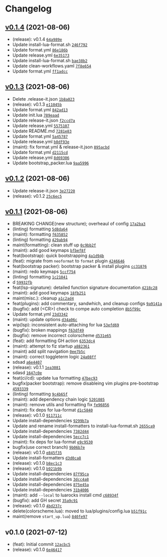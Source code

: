 # Changelog

## [v0.1.4](https://github.com/vladdoster/neovim-configuration/compare/v0.1.3...v0.1.4) (2021-08-06)

- (release): v0.1.4 [`64a989e`](https://github.com/vladdoster/neovim-configuration/commit/64a989e15e2f93972c54c1265ee2f561bd4002ff)
- Update install-lua-format.sh [`246f792`](https://github.com/vladdoster/neovim-configuration/commit/246f7924880b0a5f44a361d125bd04e8641c5160)
- Update format.yml [`86e186b`](https://github.com/vladdoster/neovim-configuration/commit/86e186b80ffccc47f87fbfa2e38b61c74670fa2c)
- Update release.yml [`6e35173`](https://github.com/vladdoster/neovim-configuration/commit/6e35173c240c48ec1d7c55586f8c81c6f393d980)
- Update install-lua-format.sh [`bae38b2`](https://github.com/vladdoster/neovim-configuration/commit/bae38b2efe6847c6b235d01078d39c48cdcff267)
- Update clean-workflows.yaml [`7f8e654`](https://github.com/vladdoster/neovim-configuration/commit/7f8e6541c7be73b6161d24bcd49a995dda354cf4)
- Update format.yml [`ff1adcc`](https://github.com/vladdoster/neovim-configuration/commit/ff1adccc30ec46602f8cf3f4b177408157a8d745)

## [v0.1.3](https://github.com/vladdoster/neovim-configuration/compare/v0.1.2...v0.1.3) (2021-08-06)

- Delete .release-it.json [`1b8a023`](https://github.com/vladdoster/neovim-configuration/commit/1b8a02304e42ee317df0dbcc292f5e91bd4b4198)
- (release): v0.1.3 [`e11045b`](https://github.com/vladdoster/neovim-configuration/commit/e11045be08afcb89ac025f79a5116ef8ba040a46)
- Update format.yml [`842ad13`](https://github.com/vladdoster/neovim-configuration/commit/842ad133d65d480f1df711b38998bb132fedc26e)
- Update init.lua [`789eaad`](https://github.com/vladdoster/neovim-configuration/commit/789eaad209e543d02e8db6b1d240ef9c3e76fa8f)
- Update release-it.json [`f2ccd7a`](https://github.com/vladdoster/neovim-configuration/commit/f2ccd7abbfe6a7cf444f44788a28c72ef0b9eada)
- Update release.yml [`5575107`](https://github.com/vladdoster/neovim-configuration/commit/5575107d9f45557834684a83de53ef440dddce51)
- Update README.md [`7281e83`](https://github.com/vladdoster/neovim-configuration/commit/7281e83ea2a295c8e7e0862c82a44a3a6f16d7a0)
- Update format.yml [`5a45787`](https://github.com/vladdoster/neovim-configuration/commit/5a4578769a73a1081344d011d0243425a9d76e7d)
- Update release.yml [`b0df93e`](https://github.com/vladdoster/neovim-configuration/commit/b0df93e522c0ea4d7ef22d571d24514880e1b069)
- (maint): fix format.yml & release-it.json [`895acbd`](https://github.com/vladdoster/neovim-configuration/commit/895acbd2f4f33e84c520e2fe7f878444fdb59dd8)
- Update format.yml [`d2115cd`](https://github.com/vladdoster/neovim-configuration/commit/d2115cd59b25a76feba5158683085c57ecf36cff)
- Update release.yml [`8d69306`](https://github.com/vladdoster/neovim-configuration/commit/8d693061dd173dd4595fe6990c7fa53a3d8f64b3)
- Update bootstrap_packer.lua [`9aa5996`](https://github.com/vladdoster/neovim-configuration/commit/9aa5996b8b9d77888a1a6984c274ccf3bb46f8d0)

## [v0.1.2](https://github.com/vladdoster/neovim-configuration/compare/v0.1.1...v0.1.2) (2021-08-06)

- Update release-it.json [`3e27220`](https://github.com/vladdoster/neovim-configuration/commit/3e272202d64a23c20a4052e1b62cc7c1c7bc64d5)
- (release): v0.1.2 [`25c6ec5`](https://github.com/vladdoster/neovim-configuration/commit/25c6ec5d107c4b0349e3066a42057afec1c24637)

## [v0.1.1](https://github.com/vladdoster/neovim-configuration/compare/v0.1.0...v0.1.1) (2021-08-06)

- BREAKING CHANGE(new structure); overheaul of config [`17a2ba3`](https://github.com/vladdoster/neovim-configuration/commit/17a2ba3abb12d07dfd1727cff609078ee7e485d3)
- (linting) formatting [`5d8da64`](https://github.com/vladdoster/neovim-configuration/commit/5d8da64728bc331bc3e0cac04588feeec1d2c3e5)
- (maint): formatting [`f635852`](https://github.com/vladdoster/neovim-configuration/commit/f635852395560916eaf543ca71d7cd865900e946)
- (linting) formatting [`429ab94`](https://github.com/vladdoster/neovim-configuration/commit/429ab9479f4aba1b6414dcfee2dc215e52264638)
- maint(formatting): clean stuff up [`0c9bb2f`](https://github.com/vladdoster/neovim-configuration/commit/0c9bb2f1ba4dabdc54541c2201f331cd6e626e6f)
- (maint): add good keymaps [`bfbef8f`](https://github.com/vladdoster/neovim-configuration/commit/bfbef8f35d6085d6007ab0613feb20271bd4b8c7)
- feat(bootstrap): quick bootstrapping [`4a1d94b`](https://github.com/vladdoster/neovim-configuration/commit/4a1d94b1468c380d51c21cde24230a481cb3db8a)
- (feat): migrate from `neoformat` to `format` plugin [`4246646`](https://github.com/vladdoster/neovim-configuration/commit/424664671f7d02b6f9a3d3fb2bb3c8448a333632)
- feat(bootstrap packer): bootstrap packer & install plugins [`cc31876`](https://github.com/vladdoster/neovim-configuration/commit/cc318768f72eb10cda9aabe9fc068dcb8ce61d56)
- (maint): redo keymaps [`5ccf754`](https://github.com/vladdoster/neovim-configuration/commit/5ccf754f90d1e30f772fffa528f60c666bfd05cb)
- (linting) formatting [`1c21041`](https://github.com/vladdoster/neovim-configuration/commit/1c2104161ae3ae53b8f60785a1fabfdacb3333fc)
- d [`59932fb`](https://github.com/vladdoster/neovim-configuration/commit/59932fb391d43d584df801ee7dfad11082cc3410)
- feat(lsp-signature): detailed function signature documentation [`4218c28`](https://github.com/vladdoster/neovim-configuration/commit/4218c28134a620d04eb4ce2ba85454c3d2abe0c0)
- (maint): add good keymaps [`18fb251`](https://github.com/vladdoster/neovim-configuration/commit/18fb251f708aef2a6859d1fbf01fe3c4974b9bfe)
- maint(misc.): cleanup [`a1c2ad4`](https://github.com/vladdoster/neovim-configuration/commit/a1c2ad463e0119e87db5d651c1fbe854169c8b62)
- feat(plugins): add commentary, sandwhich, and cleanup configs [`9a9141a`](https://github.com/vladdoster/neovim-configuration/commit/9a9141a5961ba0d81b0bf1ea130bd0e8ffdd16e6)
- (bugfix): add (&lt;CR&gt;) check to compe auto completion [`8b5f99c`](https://github.com/vladdoster/neovim-configuration/commit/8b5f99c5ddbfee6900c3013651c0f10fe792d713)
- Update format.yml [`23d3342`](https://github.com/vladdoster/neovim-configuration/commit/23d33424711fb2cef2fc9d31c6ce922ecebda07d)
- (maint): update options [`d34a06c`](https://github.com/vladdoster/neovim-configuration/commit/d34a06ce79ad7461f3088eb18bfb66dd1be40f9f)
- wip(lsp): inconsistent auto-attaching for lua [`53efd69`](https://github.com/vladdoster/neovim-configuration/commit/53efd694427c41236e8236f069a3478cf247b2dd)
- (bugfix): broken mappings [`f63df49`](https://github.com/vladdoster/neovim-configuration/commit/f63df49e3cc046b78c4e0267cb584d8e2810b5be)
- (bugfix): remove incorrect colorscheme [`d531e65`](https://github.com/vladdoster/neovim-configuration/commit/d531e65ec0dd345b10a5627dcf3a74b6dbdee49a)
- (feat): add formatting GH action [`6353dc4`](https://github.com/vladdoster/neovim-configuration/commit/6353dc45d36ec92e0c9988defd311dd783586a5d)
- (maint): attempt to fiz startup [`a882361`](https://github.com/vladdoster/neovim-configuration/commit/a882361c0694832a2a13985a867b6905b8edfbd0)
- (maint) add split navigation [`0ee7b5c`](https://github.com/vladdoster/neovim-configuration/commit/0ee7b5c9cc7d12fddd7c5ec2cc1675b99c2de3cf)
- (maint): correct toggleterm logic [`24a08ff`](https://github.com/vladdoster/neovim-configuration/commit/24a08ffa46c019074db3be7a20308eb12d32870a)
- sdsad [`a6e4407`](https://github.com/vladdoster/neovim-configuration/commit/a6e4407f6880c192adfe3e0f1bb847226a313016)
- (release): v0.1.1 [`1ea3081`](https://github.com/vladdoster/neovim-configuration/commit/1ea30811b927ab11636fb4463571bbf0d1a16715)
- sdasd [`1647c0e`](https://github.com/vladdoster/neovim-configuration/commit/1647c0e2c78f633cc135ad5ed4d8e5c9870bbae4)
- feat(ci/cd): update lua formatting [`47bec93`](https://github.com/vladdoster/neovim-configuration/commit/47bec93a4ee32fe3c438769c028daccbb293bc57)
- bugfix(packer bootstrap): remove disableing vim plugins pre-bootstrap [`4593339`](https://github.com/vladdoster/neovim-configuration/commit/45933393881ac0de66d1b316643b5432fce7ca8c)
- (linting) formatting [`9c4b65f`](https://github.com/vladdoster/neovim-configuration/commit/9c4b65fd4f805a937de0c8276dea0eec771420fd)
- (maint): add dependency chain logic [`5201085`](https://github.com/vladdoster/neovim-configuration/commit/520108576c6bb614a8c089dbbdef0f482a3542f3)
- (maint): remove utils and formatting fix [`fe96856`](https://github.com/vladdoster/neovim-configuration/commit/fe9685605a7e816787a69ce5e797c5101ac6ec56)
- (maint): fix deps for lua-format [`d1c5840`](https://github.com/vladdoster/neovim-configuration/commit/d1c58408b3e74467ddb722cfe26cebc43165864e)
- (release): v0.1.0 [`911711c`](https://github.com/vladdoster/neovim-configuration/commit/911711c0d8862d3ab17935787aecc2b40386e4c2)
- Update install-dependencies [`9299b7a`](https://github.com/vladdoster/neovim-configuration/commit/9299b7a714bcd70c434eda5e0faee1b9c9a87b02)
- Update and rename install-formatters to install-lua-format.sh [`2655ca9`](https://github.com/vladdoster/neovim-configuration/commit/2655ca964da933d706a78a188cd9ea9f3aefeb4a)
- Update install-dependencies [`7382d44`](https://github.com/vladdoster/neovim-configuration/commit/7382d44a69e3f8ebf888e08afb08edb8a3e1c512)
- Update install-dependencies [`5ecc7c1`](https://github.com/vladdoster/neovim-configuration/commit/5ecc7c1c818351b2e93bde7b5317225b5a4c11bb)
- (maint): fix deps for lua-format [`e9c9530`](https://github.com/vladdoster/neovim-configuration/commit/e9c9530806f6e3a0eaf4bfadc226d31a92bfe9ba)
- bugfix(use correct branch) [`9b06b7e`](https://github.com/vladdoster/neovim-configuration/commit/9b06b7ef9dfe218540884f7b20e447e4cfad235f)
- (release): v0.1.0 [`e845f35`](https://github.com/vladdoster/neovim-configuration/commit/e845f350a5fd2b1ccfbca21ce8631c0715d1a36a)
- Update install-formatters [`d3d0ca8`](https://github.com/vladdoster/neovim-configuration/commit/d3d0ca879901a4ac0aa8136602e1ef844dfe8f5b)
- (release): v0.1.0 [`b8ec1c3`](https://github.com/vladdoster/neovim-configuration/commit/b8ec1c3c58b7dc65fa0801933ff20be66cf5dd49)
- (release): v0.1.0 [`b921b9b`](https://github.com/vladdoster/neovim-configuration/commit/b921b9b671aeb5f72797091cdf880e8775b5842c)
- Update install-dependencies [`87f95ca`](https://github.com/vladdoster/neovim-configuration/commit/87f95ca953e489dd49fbbffabf99313139fd715b)
- Update install-dependencies [`3dcc4a8`](https://github.com/vladdoster/neovim-configuration/commit/3dcc4a82367827841c6a12d64dd7ecb5c43ab418)
- Update install-dependencies [`875e45a`](https://github.com/vladdoster/neovim-configuration/commit/875e45a65d513558f793b2f4102ae05bf91973b8)
- Update install-dependencies [`31b4006`](https://github.com/vladdoster/neovim-configuration/commit/31b400619919a880476150d14d62cd8ddd19fd21)
- (maint): add `--local` to luarocks install cmd [`c68934f`](https://github.com/vladdoster/neovim-configuration/commit/c68934f7d9f04439c6b2ceeabe32beac61ee7272)
- (bugfix): add GH secret [`35a9c91`](https://github.com/vladdoster/neovim-configuration/commit/35a9c91aa5db8fa3189f88779b73ff82680943b2)
- (release): v0.1.0 [`4bd237c`](https://github.com/vladdoster/neovim-configuration/commit/4bd237c6b34c362483c6a1e08081da34187c8092)
- delete(colorscheme.lua): moved to lua/plugins/config.lua [`b51f91c`](https://github.com/vladdoster/neovim-configuration/commit/b51f91c483a010b84259207573f7b9601e5cafbb)
- maint(remove `start_up.lua`) [`840fe97`](https://github.com/vladdoster/neovim-configuration/commit/840fe97f9dfd2a037fc295df2fb4f4e6c5519932)

## v0.1.0 (2021-07-12)

- (feat): Initial commit [`12acbc5`](https://github.com/vladdoster/neovim-configuration/commit/12acbc580e180e72f4effee01a286f5bd0a8584a)
- (release): v0.1.0 [`6e46417`](https://github.com/vladdoster/neovim-configuration/commit/6e4641760eb6576e22e5aaadb11b79699377b9f0)
